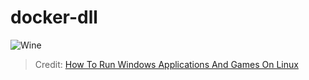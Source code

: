 # docker-dll

![Wine](https://huan.github.io/docker-windows/images/wine.png)

> Credit: [How To Run Windows Applications And Games On Linux](https://www.ostechnix.com/run-windows-games-softwares-ubuntu-16-04/)
